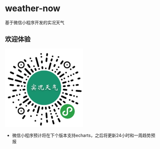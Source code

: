 # weather-now

基于微信小程序开发的实况天气

## 欢迎体验

![qcode](https://github.com/JasonLin1230/weather-now/blob/master/pics/实况天气.jpg?raw=true)

* 微信小程序预计将在下个版本支持echarts，之后将更新24小时和一周趋势预报
